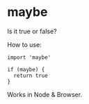 # maybe

Is it true or false?


How to use:

```
import 'maybe'

if (maybe) {
  return true
}
```

Works in Node & Browser.
